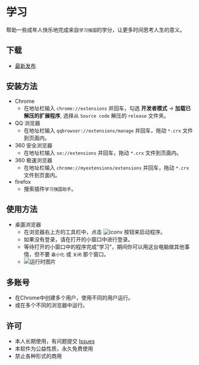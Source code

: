 # 学习
帮助一些成年人快乐地完成来自`学习强国`的学分，让更多时间思考人生的意义。

## 下载
* [最新发布](https://github.com/ttglad/learning/tree/master/release)

## 安装方法
* Chrome
  * 在地址栏输入 `chrome://extensions` 并回车，勾选 **开发者模式** -> **加载已解压的扩展程序**, 选择从 `Source code` 解压的 `release` 文件夹。
* QQ 浏览器
    * 在地址栏输入 `qqbrowser://extensions/manage` 并回车，拖动 `*.crx` 文件到页面内。
* 360 安全浏览器
    * 在地址栏输入 `se://extensions` 并回车，拖动 `*.crx` 文件到页面内。
* 360 极速浏览器
    * 在地址栏输入 `chrome://myextensions/extensions` 并回车，拖动 `*.crx` 文件到页面内。
* firefox   
    * 搜索插件`学习强国助手`。

## 使用方法
* 桌面浏览器
  * 在浏览器右上方的工具栏中，点击 ![iconv](https://github.com/ttglad/learning/blob/master/release/img/icon_16x16.png) 按钮来启动程序。
  * 如果没有登录，请在打开的小窗口中进行登录。
  * 等待打开的小窗口中的程序完成“学习”，期间你可以用这台电脑做其他事情，但不要 `最小化` 或 `关闭` 那个窗口。
  * ![运行时图片](https://github.com/ttglad/learning/blob/master/images/img/run.png)
  

## 多账号
* 在Chrome中创建多个用户，使用不同的用户运行。
* 或在多个不同的浏览器中运行。

## 许可
* 本人长期使用，有问题提交 [Issues](https://github.com/ttglad/learning/issues)
* 本软件为公益性质，永久免费使用
* 禁止各种形式的商用
